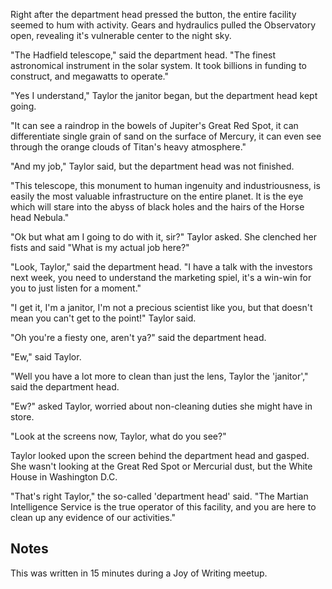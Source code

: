 Right after the department head pressed the button, the entire facility seemed to hum with activity. Gears and hydraulics pulled the Observatory open, revealing it's vulnerable center to the night sky.

"The Hadfield telescope," said the department head. "The finest astronomical instrument in the solar system. It took billions in funding to construct, and megawatts to operate."

"Yes I understand," Taylor the janitor began, but the department head kept going.

"It can see a raindrop in the bowels of Jupiter's Great Red Spot, it can differentiate single grain of sand on the surface of Mercury, it can even see through the orange clouds of Titan's heavy atmosphere."

"And my job," Taylor said, but the department head was not finished.

"This telescope, this monument to human ingenuity and industriousness, is easily the most valuable infrastructure on the entire planet. It is the eye which will stare into the abyss of black holes and the hairs of the Horse head Nebula."

"Ok but what am I going to do with it, sir?" Taylor asked. She clenched her fists and said "What is my actual job here?"

"Look, Taylor," said the department head. "I have a talk with the investors next week, you need to understand the marketing spiel, it's a win-win for you to just listen for a moment."

"I get it, I'm a janitor, I'm not a precious scientist like you, but that doesn't mean you can't get to the point!" Taylor said.

"Oh you're a fiesty one, aren't ya?" said the department head.

"Ew," said Taylor.

"Well you have a lot more to clean than just the lens, Taylor the 'janitor'," said the department head.

"Ew?" asked Taylor, worried about non-cleaning duties she might have in store.

"Look at the screens now, Taylor, what do you see?"

Taylor looked upon the screen behind the department head and gasped. She wasn't looking at the Great Red Spot or Mercurial dust, but the White House in Washington D.C.

"That's right Taylor," the so-called 'department head' said. "The Martian Intelligence Service is the true operator of this facility, and you are here to clean up any evidence of our activities."

## Notes

This was written in 15 minutes during a Joy of Writing meetup.